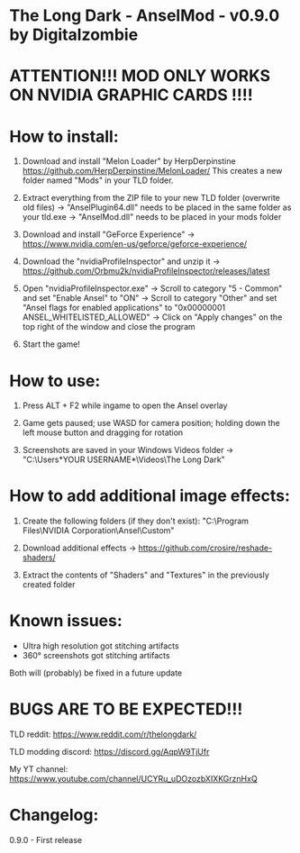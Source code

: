 The Long Dark - AnselMod - v0.9.0 by Digitalzombie
===============================================================

ATTENTION!!! MOD ONLY WORKS ON NVIDIA GRAPHIC CARDS !!!!
===============


How to install:
===============
1. Download and install "Melon Loader" by HerpDerpinstine
https://github.com/HerpDerpinstine/MelonLoader/
This creates a new folder named "Mods" in your TLD folder.

2. Extract everything from the ZIP file to your new TLD folder (overwrite old files)
	-> "AnselPlugin64.dll" needs to be placed in the same folder as your tld.exe
	-> "AnselMod.dll" needs to be placed in your mods folder

3. Download and install "GeForce Experience" -> https://www.nvidia.com/en-us/geforce/geforce-experience/

4. Download the "nvidiaProfileInspector" and unzip it -> https://github.com/Orbmu2k/nvidiaProfileInspector/releases/latest

5. Open "nvidiaProfileInspector.exe"
	-> Scroll to category "5 - Common" and set "Enable Ansel" to "ON"
	-> Scroll to category "Other" and set "Ansel flags for enabled applications" to "0x00000001 ANSEL_WHITELISTED_ALLOWED"
	-> Click on "Apply changes" on the top right of the window and close the program

4. Start the game! 


How to use:
===========
1. Press ALT + F2 while ingame to open the Ansel overlay

2. Game gets paused; use WASD for camera position; holding down the left mouse button and dragging for rotation

3. Screenshots are saved in your Windows Videos folder -> "C:\Users\*YOUR USERNAME*\Videos\The Long Dark"


How to add additional image effects:
====================================
1. Create the following folders (if they don't exist): "C:\Program Files\NVIDIA Corporation\Ansel\Custom"

2. Download additional effects -> https://github.com/crosire/reshade-shaders/

3. Extract the contents of "Shaders" and "Textures" in the previously created folder


Known issues:
=============
- Ultra high resolution got stitching artifacts
- 360° screenshots got stitching artifacts

Both will (probably) be fixed in a future update


BUGS ARE TO BE EXPECTED!!!
===========================

TLD reddit:
https://www.reddit.com/r/thelongdark/

TLD modding discord:
https://discord.gg/AqpW9TjUfr

My YT channel:
https://www.youtube.com/channel/UCYRu_uDOzozbXIXKGrznHxQ


Changelog:
==========

0.9.0 - First release
